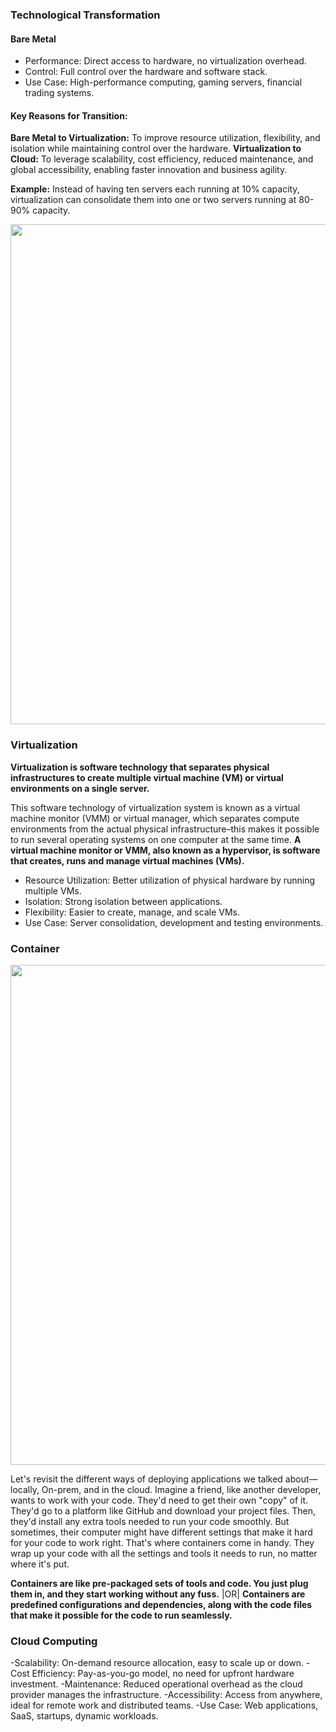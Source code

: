 ### Technological Transformation

#### **Bare Metal**

- Performance: Direct access to hardware, no virtualization overhead.
- Control: Full control over the hardware and software stack.
- Use Case: High-performance computing, gaming servers, financial trading systems.

#### **Key Reasons for Transition:**

**Bare Metal to Virtualization:** To improve resource utilization, flexibility, and isolation while maintaining control over the hardware.
**Virtualization to Cloud:** To leverage scalability, cost efficiency, reduced maintenance, and global accessibility, enabling faster innovation and business agility.

**Example:** Instead of having ten servers each running at 10% capacity, virtualization can consolidate them into one or two servers running at 80-90% capacity.


<p align="right">
<img src="https://github.com/saifulislam88/docker/assets/68442870/401f1965-77cb-450a-b558-5ad80b1428ea" alt="Technological Transformation" width="800"/>
</p>


### Virtualization

**Virtualization is software technology that separates physical infrastructures to create multiple virtual machine (VM) or virtual environments on a single server.**


This software technology of virtualization system is known as a virtual machine monitor (VMM) or virtual manager, which separates compute environments from the actual physical infrastructure–this makes it possible to run several operating systems on one computer at the same time. 
**A virtual machine monitor or VMM, also known as a hypervisor, is software that creates, runs and manage virtual machines (VMs).**



- Resource Utilization: Better utilization of physical hardware by running multiple VMs.
- Isolation: Strong isolation between applications.
- Flexibility: Easier to create, manage, and scale VMs.
- Use Case: Server consolidation, development and testing environments.


### Container

<p align="right">
<img src="https://github.com/saifulislam88/docker/assets/68442870/3c392818-aa43-4313-8893-72d83f1a5019" alt="Technological Transformation" width="800"/>
</p>

Let's revisit the different ways of deploying applications we talked about—locally, On-prem, and in the cloud. Imagine a friend, like another developer, wants to work with your code. They'd need to get their own "copy" of it. They'd go to a platform like GitHub and download your project files. Then, they'd install any extra tools needed to run your code smoothly. But sometimes, their computer might have different settings that make it hard for your code to work right. That's where containers come in handy. They wrap up your code with all the settings and tools it needs to run, no matter where it's put. 

**Containers are like pre-packaged sets of tools and code. You just plug them in, and they start working without any fuss.** |OR| **Containers are predefined configurations and dependencies, along with the code files that make it possible for the code to run seamlessly.**


### Cloud Computing


-Scalability: On-demand resource allocation, easy to scale up or down.
-Cost Efficiency: Pay-as-you-go model, no need for upfront hardware investment.
-Maintenance: Reduced operational overhead as the cloud provider manages the infrastructure.
-Accessibility: Access from anywhere, ideal for remote work and distributed teams.
-Use Case: Web applications, SaaS, startups, dynamic workloads.
